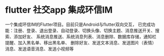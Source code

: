 # flutter 社交app 集成环信IM

一个集成环信IM的Flutter项目。目前只是Android与flutter双向交互， 已完成功能：注册、登录、退出登录、自动登录、切换头像、切换主题、消息推送开关、搜索、添加好友、 系统消息推送、系统消息列表、消息删除、数据库存储，通知栏提醒、加入黑名单、移出黑名单、 删除好友、发送文本消息、发送图片（表情）消息、发送语音消息、发送小视频等
